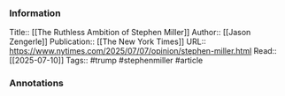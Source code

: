 
### Information
Title:: [[The Ruthless Ambition of Stephen Miller]]
Author:: [[Jason Zengerle]]
Publication:: [[The New York Times]]
URL:: https://www.nytimes.com/2025/07/07/opinion/stephen-miller.html
Read:: [[2025-07-10]]
Tags:: #trump #stephenmiller
#article

### Annotations

